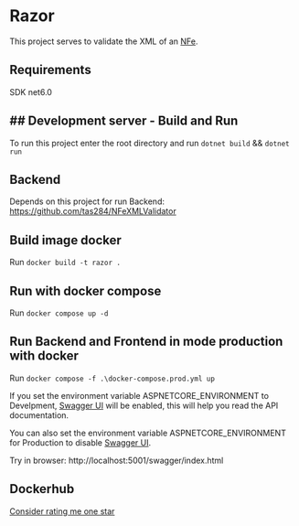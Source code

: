 # Razor

This project serves to validate the XML of an [NFe](https://www.nfe.fazenda.gov.br/portal/principal.aspx).

## Requirements
SDK net6.0

## ## Development server - Build and Run

To run this project enter the root directory and run `dotnet build` && `dotnet run`

## Backend
Depends on this project for run Backend: https://github.com/tas284/NFeXMLValidator

## Build image docker

Run `docker build -t razor .`

## Run with docker compose

Run `docker compose up -d`

## Run Backend and Frontend in mode production with docker

Run `docker compose -f .\docker-compose.prod.yml up`

If you set the environment variable ASPNETCORE_ENVIRONMENT to Develpment, [Swagger UI](https://swagger.io/tools/swagger-ui/) will be enabled, this will help you read the API documentation.

You can also set the environment variable ASPNETCORE_ENVIRONMENT for Production to disable [Swagger UI](https://swagger.io/tools/swagger-ui/).

Try in browser: http://localhost:5001/swagger/index.html

## Dockerhub

[Consider rating me one star](https://hub.docker.com/r/tiagosaldanha/razor)
